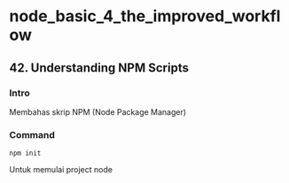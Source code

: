 # node_basic_4_the_improved_workflow

## 42. Understanding NPM Scripts

### Intro

Membahas skrip NPM (Node Package Manager)

### Command

```
npm init
```

Untuk memulai project node
